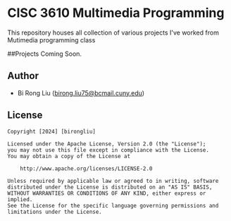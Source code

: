 # CISC 3610 Multimedia Programming

This repository houses all collection of various projects I've worked from Mutimedia programming class 

##Projects
Coming Soon.
## Author
- Bi Rong Liu (birong.liu75@bcmail.cuny.edu)

## License

    Copyright [2024] [birongliu]

    Licensed under the Apache License, Version 2.0 (the "License");
    you may not use this file except in compliance with the License.
    You may obtain a copy of the License at

        http://www.apache.org/licenses/LICENSE-2.0

    Unless required by applicable law or agreed to in writing, software
    distributed under the License is distributed on an "AS IS" BASIS,
    WITHOUT WARRANTIES OR CONDITIONS OF ANY KIND, either express or implied.
    See the License for the specific language governing permissions and
    limitations under the License.
